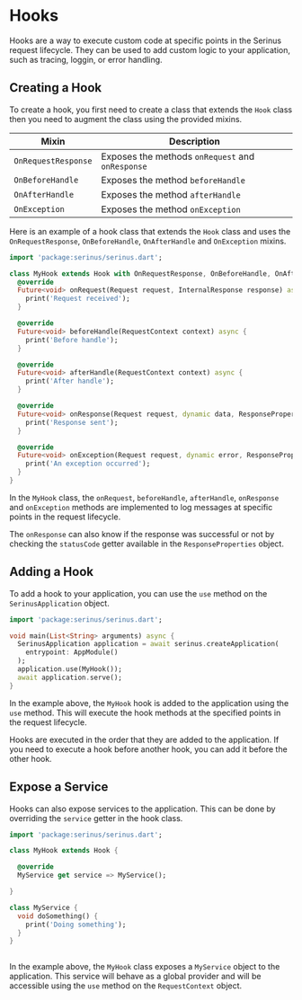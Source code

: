 # Hooks

Hooks are a way to execute custom code at specific points in the Serinus request lifecycle. They can be used to add custom logic to your application, such as tracing, loggin, or error handling.

## Creating a Hook

To create a hook, you first need to create a class that extends the `Hook` class then you need to augment the class using the provided mixins.

| Mixin | Description |
| --- | --- |
| `OnRequestResponse` | Exposes the methods `onRequest` and `onResponse` |
| `OnBeforeHandle` | Exposes the method `beforeHandle` |
| `OnAfterHandle` | Exposes the method `afterHandle` |
| `OnException` | Exposes the method `onException` |

Here is an example of a hook class that extends the `Hook` class and uses the `OnRequestResponse`, `OnBeforeHandle`, `OnAfterHandle` and `OnException` mixins.

```dart
import 'package:serinus/serinus.dart';

class MyHook extends Hook with OnRequestResponse, OnBeforeHandle, OnAfterHandle, OnException {
  @override
  Future<void> onRequest(Request request, InternalResponse response) async {
    print('Request received');
  }

  @override
  Future<void> beforeHandle(RequestContext context) async {
    print('Before handle');
  }

  @override
  Future<void> afterHandle(RequestContext context) async {
    print('After handle');
  }

  @override
  Future<void> onResponse(Request request, dynamic data, ResponseProperties properties) async {
    print('Response sent');
  }

  @override
  Future<void> onException(Request request, dynamic error, ResponseProperties properties) async {
    print('An exception occurred');
  }
}
```

In the `MyHook` class, the `onRequest`, `beforeHandle`, `afterHandle`, `onResponse` and `onException` methods are implemented to log messages at specific points in the request lifecycle.

The `onResponse` can also know if the response was successful or not by checking the `statusCode` getter available in the `ResponseProperties` object.

## Adding a Hook

To add a hook to your application, you can use the `use` method on the `SerinusApplication` object.

```dart
import 'package:serinus/serinus.dart';

void main(List<String> arguments) async {
  SerinusApplication application = await serinus.createApplication(
    entrypoint: AppModule()
  );
  application.use(MyHook());
  await application.serve();
}
```

In the example above, the `MyHook` hook is added to the application using the `use` method. This will execute the hook methods at the specified points in the request lifecycle.

Hooks are executed in the order that they are added to the application. If you need to execute a hook before another hook, you can add it before the other hook.

## Expose a Service

Hooks can also expose services to the application. This can be done by overriding the `service` getter in the hook class.

```dart
import 'package:serinus/serinus.dart';

class MyHook extends Hook {

  @override
  MyService get service => MyService();

}

class MyService {
  void doSomething() {
    print('Doing something');
  }
}
  
```

In the example above, the `MyHook` class exposes a `MyService` object to the application. This service will behave as a global provider and will be accessible using the `use` method on the `RequestContext` object.
